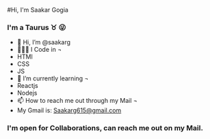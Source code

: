 #Hi, I'm Saakar Gogia

### I'm a Taurus ♉ 😜

- 👋 Hi, I’m @saakarg
- 👩🏼‍💻 I Code in ¬
 - HTMl
 - CSS
 - JS
- 🌱 I’m currently learning ¬ 
 - Reactjs
 - Nodejs
- 📫 How to reach me out through my Mail ¬
 - My Gmail is: Saakarg615@gmail.com

### I'm open for Collaborations, can reach me out on my Mail.

<!---
saakarg/saakarg is a ✨ special ✨ repository because its `README.md` (this file) appears on your GitHub profile.
You can click the Preview link to take a look at your changes.
--->
